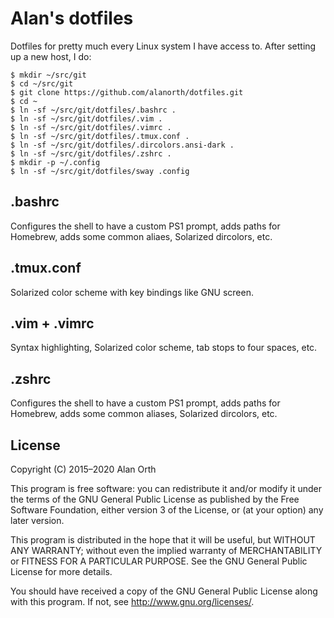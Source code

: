 # Alan's dotfiles
Dotfiles for pretty much every Linux system I have access to. After setting up a new host, I do:

```console
$ mkdir ~/src/git
$ cd ~/src/git
$ git clone https://github.com/alanorth/dotfiles.git
$ cd ~
$ ln -sf ~/src/git/dotfiles/.bashrc .
$ ln -sf ~/src/git/dotfiles/.vim .
$ ln -sf ~/src/git/dotfiles/.vimrc .
$ ln -sf ~/src/git/dotfiles/.tmux.conf .
$ ln -sf ~/src/git/dotfiles/.dircolors.ansi-dark .
$ ln -sf ~/src/git/dotfiles/.zshrc .
$ mkdir -p ~/.config
$ ln -sf ~/src/git/dotfiles/sway .config
```

## .bashrc
Configures the shell to have a custom PS1 prompt, adds paths for Homebrew, adds some common aliaes, Solarized dircolors, etc.

## .tmux.conf
Solarized color scheme with key bindings like GNU screen.

## .vim + .vimrc
Syntax highlighting, Solarized color scheme, tab stops to four spaces, etc.

## .zshrc
Configures the shell to have a custom PS1 prompt, adds paths for Homebrew, adds some common aliases, Solarized dircolors, etc.

## License
Copyright (C) 2015–2020  Alan Orth

This program is free software: you can redistribute it and/or modify
it under the terms of the GNU General Public License as published by
the Free Software Foundation, either version 3 of the License, or
(at your option) any later version.

This program is distributed in the hope that it will be useful,
but WITHOUT ANY WARRANTY; without even the implied warranty of
MERCHANTABILITY or FITNESS FOR A PARTICULAR PURPOSE.  See the
GNU General Public License for more details.

You should have received a copy of the GNU General Public License
along with this program.  If not, see <http://www.gnu.org/licenses/>.
